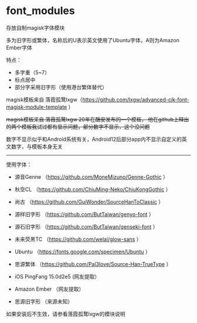 # font_modules
存放自制magisk字体模块

多为旧字形或繁体，名称后的U表示英文使用了Ubuntu字体，A则为Amazon Ember字体

特点：

+ 多字重（5~7）
+ 标点居中
+ 部分字采用旧字形（使用港台繁体替代）

magisk模板来自 落霞孤鹜lxgw（https://github.com/lxgw/advanced-cjk-font-magisk-module-template ）

~~magisk模板来自 落霞孤鹜lxgw 20年在酷安发布的一个模板，
他在github上释出的两个模板我试过都有显示问题，部分数字不显示，这个没问题~~

数字不显示似乎和Android系统有关，Android12后部分app内不显示自定义的英文数字，与模板本身无关
***

使用字体：

+ 源音Genne （https://github.com/MoneMizuno/Genne-Gothic ）

+ 秋空CL （https://github.com/ChiuMing-Neko/ChiuKongGothic ）

+ 尚古 （https://github.com/GuiWonder/SourceHanToClassic ）

+ 源样旧字形 （https://github.com/ButTaiwan/genyo-font ）

+ 源石旧字形 （https://github.com/ButTaiwan/genseki-font ）

+ 未来荧黑TC （https://github.com/welai/glow-sans ）

+ Ubuntu （https://fonts.google.com/specimen/Ubuntu ）

+ 思源繁体 （https://github.com/Pal3love/Source-Han-TrueType ）

+ iOS PingFang 15.0d2e5 (网友提取）

+ Amazon Ember （网友提取）

+ 思源旧字形 （来源未知）

如果安装后不生效，请参看落霞孤鹜lxgw的模块说明
